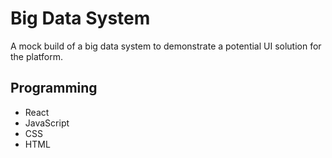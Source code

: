 # Big Data System

A mock build of a big data system to demonstrate a potential UI solution for the platform.

## Programming

- React
- JavaScript
- CSS
- HTML
